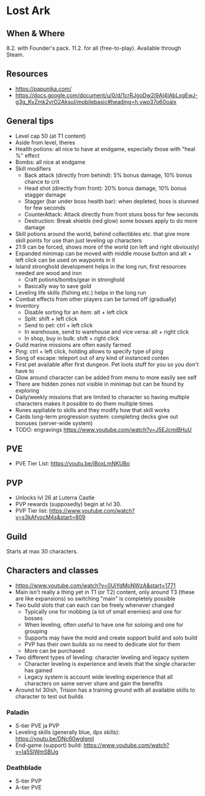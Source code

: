 # Lost Ark

## When & Where

8.2. with Founder's pack. 11.2. for all (free-to-play). Available through Steam.

## Resources

- https://papunika.com/
- https://docs.google.com/document/u/0/d/1crRJgoDw2I9Al4IAbLxgEwJ-g3g_KvZmk2yrO2AksuI/mobilebasic#heading=h.ywo37o60oalx

## General tips

- Level cap 50 (at T1 content)
- Aside from level, theres
- Health potions: all nice to have at endgame, especially those with "heal %" effect
- Bombs: all nice at endgame
- Skill modifiers
   - Back attack (directly from behind): 5% bonus damage, 10% bonus chance to crit
   - Head shot (directly from front): 20% bonus damage, 10% bonus stagger damage
   - Stagger (bar under boss health bar): when depleted, boss is stunned for few seconds
   - CounterAttack: Attack directly from front stuns boss for few seconds
   - Destruction: Break shields (red glow) some bosses apply to do more damage
- Skill potions around the world, behind collectibles etc. that give more skill points for use than just leveling up characters
- 21:9 can be forced, shows more of the world (on left and right obviously)
- Expanded minimap can be moved with middle mouse button and alt + left click can be used on waypoints in it
- Island stronghold development helps in the long run, first resources needed are wood and iron
   - Craft potions/bombs/gear in stronghold
   - Basically way to save gold
- Leveling life skills (fishing etc.) helps in the long run
- Combat effects from other players can be turned off (gradually)
- Inventory
   - Disable sorting for an item: alt + left click
   - Split: shift + left click
   - Send to pet: ctrl + left click
   - In warehouse, send to warehouse and vice versa: alt + right click
   - In shop, buy in bulk: shift + right click
- Guild marine missions are often easily farmed
- Ping: ctrl + left click, holding allows to specify type of ping
- Song of escape: teleport out of any kind of instanced conten
- First pet available after first dungeon. Pet loots stuff for you so you don't have to
- Glow around character can be added from menu to more easily see self
- There are hidden zones not visible in minimap but can be found by exploring
- Daily/weekly missions that are limited to character so having multiple characters makes it possible to do them multiple times
- Runes appliable to skills and they modify how that skill works
- Cards long-term progression system: completing decks give out bonuses (server-wide system)
- TODO: engravings https://www.youtube.com/watch?v=J5EJcmjBHuU

## PVE

- PVE Tier List: https://youtu.be/iBoxLmNKUBo

## PVP

- Unlocks lvl 26 at Luterra Castle
- PVP rewards (supposedly) begin at lvl 30.
- PVP Tier list: https://www.youtube.com/watch?v=s3kAfyocM4s&start=809

## Guild

Starts at max 30 characters.

## Characters and classes

- https://www.youtube.com/watch?v=0UjYdMoNWzA&start=1771
- Main isn't really a thing yet in T1 (or T2) content, only around T3 (these are like expansions) so switching "main" is completely possible
- Two build slots that can each can be freely whenever changed
   - Typically one for mobbing (a lot of small enemies) and one for bosses
   - When leveling, often useful to have one for soloing and one for grouping
   - Supports may have the mold and create support build and solo build
   - PVP has their own builds so no need to dedicate slot for them
   - More can be purchased
- Two different types of leveling: character leveling and legacy system
   - Character leveling is experience and levels that the single character has gained
   - Legacy system is account wide leveling experience that all characters on same server share and gain the benefits
- Around lvl 30ish, Trision has a training ground with all available skills to character to test out builds

### Paladin

- S-tier PVE ja PVP
- Leveling skills (generally blue, dps skills): https://youtu.be/DNc60wgIgmI
- End-game (support) build: https://www.youtube.com/watch?v=Ia5SlWmSBUg

### Deathblade

- S-tier PVP
- A-tier PVE
